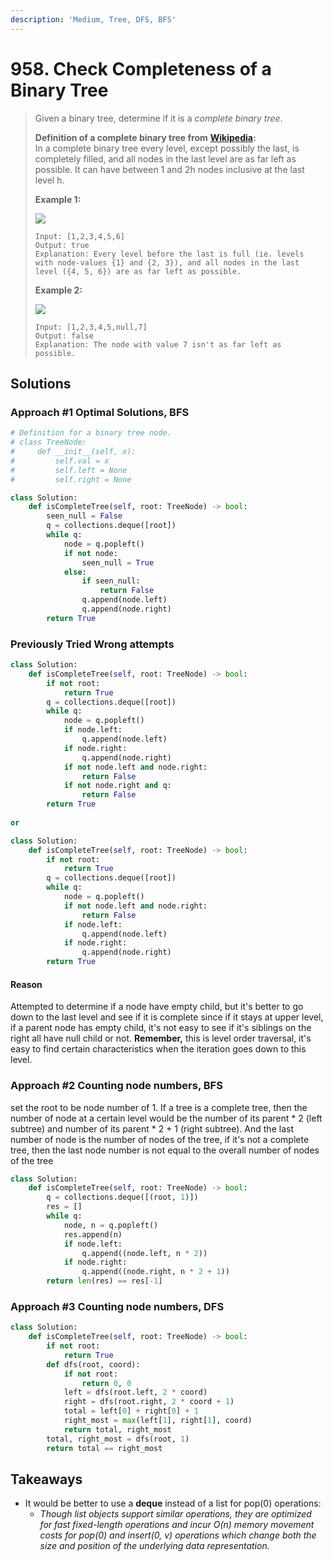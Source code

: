 ```yaml
---
description: 'Medium, Tree, DFS, BFS'
---
```


# 958. Check Completeness of a Binary Tree

> Given a binary tree, determine if it is a _complete binary tree_.
>
> **Definition of a complete binary tree from** [**Wikipedia**](http://en.wikipedia.org/wiki/Binary_tree#Types_of_binary_trees)**:**  
> In a complete binary tree every level, except possibly the last, is completely filled, and all nodes in the last level are as far left as possible. It can have between 1 and 2h nodes inclusive at the last level h.
>
> **Example 1:**
>
> ![](https://assets.leetcode.com/uploads/2018/12/15/complete-binary-tree-1.png)
>
> ```text
> Input: [1,2,3,4,5,6]
> Output: true
> Explanation: Every level before the last is full (ie. levels with node-values {1} and {2, 3}), and all nodes in the last level ({4, 5, 6}) are as far left as possible.
> ```
>
> **Example 2:**
>
> ![](https://assets.leetcode.com/uploads/2018/12/15/complete-binary-tree-2.png)
>
> ```text
> Input: [1,2,3,4,5,null,7]
> Output: false
> Explanation: The node with value 7 isn't as far left as possible.
> ```

## Solutions

### Approach \#1 Optimal Solutions, BFS

```python
# Definition for a binary tree node.
# class TreeNode:
#     def __init__(self, x):
#         self.val = x
#         self.left = None
#         self.right = None

class Solution:
    def isCompleteTree(self, root: TreeNode) -> bool:
        seen_null = False
        q = collections.deque([root])
        while q:
            node = q.popleft()
            if not node:
                seen_null = True
            else:
                if seen_null:
                    return False
                q.append(node.left)
                q.append(node.right)
        return True
```

### Previously Tried Wrong attempts

```python
class Solution:
    def isCompleteTree(self, root: TreeNode) -> bool:
        if not root:
            return True
        q = collections.deque([root])
        while q:
            node = q.popleft()
            if node.left:
                q.append(node.left)
            if node.right:
                q.append(node.right)
            if not node.left and node.right:
                return False
            if not node.right and q:
                return False
        return True
        
or 

class Solution:
    def isCompleteTree(self, root: TreeNode) -> bool:
        if not root:
            return True
        q = collections.deque([root])
        while q:
            node = q.popleft()
            if not node.left and node.right:
                return False
            if node.left:
                q.append(node.left)
            if node.right:
                q.append(node.right)
        return True
```

#### Reason

Attempted to determine if a node have empty child, but it's better to go down to the last level and see if it is complete since if it stays at upper level, if a parent node has empty child, it's not easy to see if it's siblings on the right all have null child or not. **Remember,** this is level order traversal, it's easy to find certain characteristics when the iteration goes down to this level.

### Approach \#2 Counting node numbers, BFS

set the root to be node number of 1. If a tree is a complete tree, then the number of node at a certain level would be the number of its parent \* 2 \(left subtree\) and number of its parent \* 2 + 1 \(right subtree\). And the last number of node is the number of nodes of the tree, if it's not a complete tree, then the last node number is not equal to the overall number of nodes of the tree

```python
class Solution:
    def isCompleteTree(self, root: TreeNode) -> bool:
        q = collections.deque([(root, 1)])
        res = []
        while q:
            node, n = q.popleft()
            res.append(n)
            if node.left:
                q.append((node.left, n * 2))
            if node.right:
                q.append((node.right, n * 2 + 1))
        return len(res) == res[-1]
```

### Approach \#3 Counting node numbers, DFS

```python
class Solution:
    def isCompleteTree(self, root: TreeNode) -> bool:
        if not root:
            return True
        def dfs(root, coord):
            if not root:
                return 0, 0
            left = dfs(root.left, 2 * coord)
            right = dfs(root.right, 2 * coord + 1)
            total = left[0] + right[0] + 1
            right_most = max(left[1], right[1], coord)
            return total, right_most
        total, right_most = dfs(root, 1)
        return total == right_most
```

## Takeaways

* It would be better to use a **deque** instead of a list for pop\(0\) operations:
  * _Though list objects support similar operations, they are optimized for fast fixed-length operations and incur O\(n\) memory movement costs for pop\(0\) and insert\(0, v\) operations which change both the size and position of the underlying data representation._

